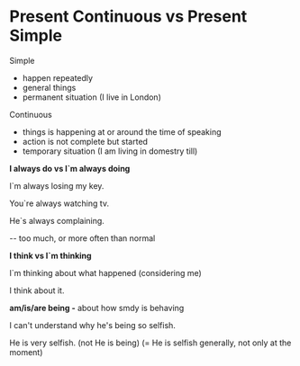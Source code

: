 # Present Continuous vs Present Simple

Simple

* happen repeatedly
* general things
* permanent situation (I live in London)

Continuous

* things is happening at or around the time of speaking
* action is not complete but started
* temporary situation (I am living in domestry till)

**I always do vs I\`m always doing**

I\`m always losing my key.

You\`re always watching tv.

He\`s always complaining.

&#x20;\-- too much, or more often than normal

**I think vs I\`m thinking**

I\`m thinking about what happened (considering me)

I think about it.

**am/is/are being -** about how smdy is behaving

I can't understand why he's being so selfish.

He is very selfish. (not He is being) (= He is selfish generally, not only at the moment)

